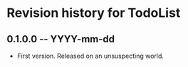 # Revision history for TodoList

## 0.1.0.0 -- YYYY-mm-dd

* First version. Released on an unsuspecting world.
